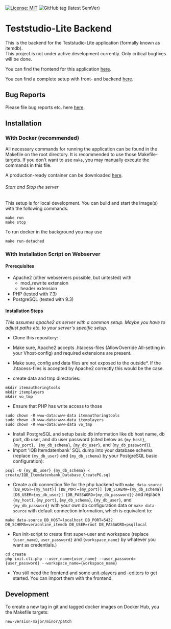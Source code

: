 [![License: MIT](https://img.shields.io/badge/License-MIT-yellow.svg?style=flat-square)](https://opensource.org/licenses/MIT)
![GitHub tag (latest SemVer)](https://img.shields.io/github/v/tag/iqb-berlin/teststudio-lite-backend?style=flat-square)

# Teststudio-Lite Backend

This is the backend for the Teststudio-Lite application (formally known as itemdb).\
This project is not under active development currently. Only critical bugfixes will be done.

You can find the frontend for this application [here](https://github.com/iqb-berlin/teststudio-lite-frontend).

You can find a complete setup with front- and backend [here](https://github.com/iqb-berlin/teststudio-lite-setup).

## Bug Reports

Please file bug reports etc. here [here](https://github.com/iqb-berlin/teststudio-lite-backend/issues).

## Installation

### With Docker (recommended)

All necessary commands for running the application can be found in the Makefile on the root directory. It is recommended to use those Makefile-targets. If you don't want to use `make`, you may manually execute the commands in this file.

A production-ready container can be downloaded [here](https://hub.docker.com/repository/docker/iqbberlin/teststudio-lite-backend).

###### Start and Stop the server
This setup is for local development. You can build and start the image(s) with the following commands.
```
make run
make stop
```

To run docker in the background you may use
```
make run-detached
```

### With Installation Script on Webserver

#### Prerequisites

* Apache2 (other webservers possible, but untested) with
  * mod_rewrite extension
  * header extension
* PHP (tested with 7.3)
* PostgreSQL (tested with 9.3)

#### Installation Steps

*This assumes apache2 as server with a common setup. Maybe you have to adjust paths etc.
to your server's specific setup.*

- Clone this repository:

- Make sure, Apache2 accepts .htacess-files (AllowOverride All-setting in your Vhost-config) and required
extensions are present.

- Make sure, config and data files are not exposed to the outside*. If the .htacess-files is accepted by Apache2
correctly this would be the case.

- create data and tmp directories:
```
mkdir itemauthoringtools
mkdir itemplayers
mkdir vo_tmp
```

- Ensure that PHP has write access to those
```
sudo chown -R www-data:www-data itemauthoringtools
sudo chown -R www-data:www-data itemplayers
sudo chown -R www-data:www-data vo_tmp
```

- Install PostgreSQL and setup basic db information like db host name, db port, db user, and db user password (cited below as `{my_host}`, `{my_port}`, `
  {my_db_schema}`, `{my_db_user}`, and `{my_db_password}`).
- Import 'IQB Itemdatenbank' SQL dump into your database schema (replace `{my_db_user}` and `{my_db_schema}` by your PostgreSQL basic configuration):
```
psql -U {my_db_user} {my_db_schema} < create/IQB_Itemdatenbank_Database_CreatePG.sql
```

- Create a db connection file for the php backend with `make data-source [DB_HOST={my_host}] [DB_PORT={my_port}] [DB_SCHEMA={my_db_schema}] [DB_USER={my_db_user}] {DB_PASSWORD={my_db_password}}` and replace 
  `{my_host}`, `{my_port}`, `{my_db_schema}`, `{my_db_user}`, and `{my_db_password}` with your own db configuration data or `make data-source` with default 
  connection information, which is equivalent to:
```
make data-source DB_HOST=localhost DB_PORT=5432 DB_SCHEMA=veraonline_itemdb DB_USER=root DB_PASSWORD=psqllocal
```

- Run init-script to create first super-user and workspace (replace `{user_name}`, `user_password}`
and `{workspace_name}` by whatever you want as credentials.)
```
cd create
php init.cli.php --user_name={user_name} --user_password={user_password} --workspace_name={workspace_name}
```

- You still need the [frontend](https://github.com/iqb-berlin/teststudio-lite-frontend) and
some [unit-players and -editors](https://github.com/iqb-berlin/verona-player-dan) to get
started. You can import them with the frontend.


## Development

To create a new tag in git and tagged docker images on Docker Hub, you the Makefile targets:
```
new-version-major/minor/patch
```
